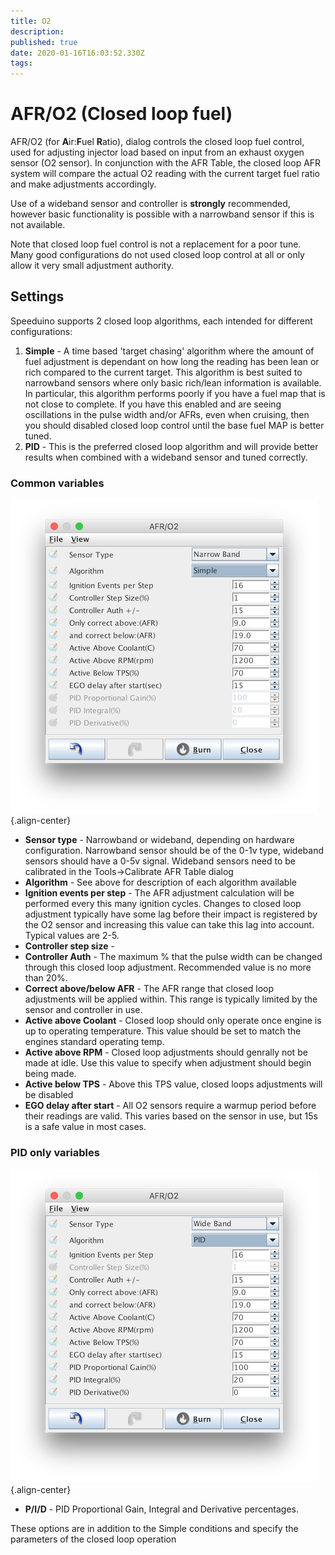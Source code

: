 ```yaml
---
title: O2
description: 
published: true
date: 2020-01-16T16:03:52.330Z
tags: 
---
```


# AFR/O2 (Closed loop fuel)

AFR/O2 (for **A**ir:**F**uel **R**atio), dialog controls the closed loop fuel control, used for adjusting injector load based on input from an exhaust oxygen sensor (O2 sensor). In conjunction with the AFR Table, the closed loop AFR system will compare the actual O2 reading with the current target fuel ratio and make adjustments accordingly.

Use of a wideband sensor and controller is **strongly** recommended, however basic functionality is possible with a narrowband sensor if this is not available.

Note that closed loop fuel control is not a replacement for a poor tune. Many good configurations do not used closed loop control at all or only allow it very small adjustment authority.

## Settings

Speeduino supports 2 closed loop algorithms, each intended for different configurations:

1. **Simple** - A time based 'target chasing' algorithm where the amount of fuel adjustment is dependant on how long the reading has been lean or rich compared to the current target. This algorithm is best suited to narrowband sensors where only basic rich/lean information is available. In particular, this algorithm performs poorly if you have a fuel map that is not close to complete. If you have this enabled and are seeing oscillations in the pulse width and/or AFRs, even when cruising, then you should disabled closed loop control until the base fuel MAP is better tuned.
2. **PID** - This is the preferred closed loop algorithm and will provide better results when combined with a wideband sensor and tuned correctly.

### Common variables
![o2_simple.png](/img/tuning/o2_simple.png){.align-center}

* **Sensor type** - Narrowband or wideband, depending on hardware configuration. Narrowband sensor should be of the 0-1v type, wideband sensors should have a 0-5v signal. Wideband sensors need to be calibrated in the Tools-&gt;Calibrate AFR Table dialog
* **Algorithm** - See above for description of each algorithm available
* **Ignition events per step** - The AFR adjustment calculation will be performed every this many ignition cycles. Changes to closed loop adjustment typically have some lag before their impact is registered by the O2 sensor and increasing this value can take this lag into account. Typical values are 2-5.
* **Controller step size** -
* **Controller Auth** - The maximum % that the pulse width can be changed through this closed loop adjustment. Recommended value is no more than 20%.
* **Correct above/below AFR** - The AFR range that closed loop adjustments will be applied within. This range is typically limited by the sensor and controller in use.
* **Active above Coolant** - Closed loop should only operate once engine is up to operating temperature. This value should be set to match the engines standard operating temp.
* **Active above RPM** - Closed loop adjustments should genrally not be made at idle. Use this value to specify when adjustment should begin being made.
* **Active below TPS** - Above this TPS value, closed loops adjustments will be disabled
* **EGO delay after start** - All O2 sensors require a warmup period before their readings are valid. This varies based on the sensor in use, but 15s is a safe value in most cases.

### PID only variables
![o2_pid.png](/img/tuning/o2_pid.png){.align-center}

* **P/I/D** - PID Proportional Gain, Integral and Derivative percentages.

These options are in addition to the Simple conditions and specify the parameters of the closed loop operation
